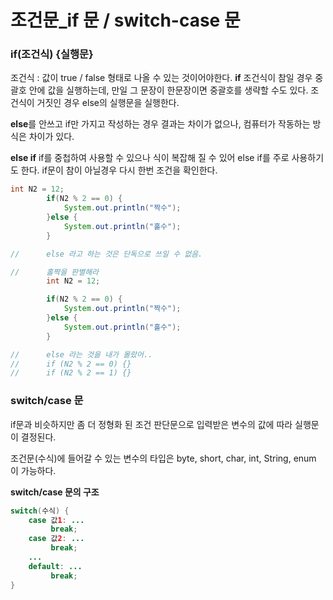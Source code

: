 # 조건문\_if 문 / switch-case 문

### **if(조건식) {실행문}**

조건식 : 값이 true / false 형태로 나올 수 있는 것이어야한다.
**if** 조건식이 참일 경우 중괄호 안에 값을 실행하는데, 만일 그 문장이 한문장이면 중괄호를 생략할 수도 있다.
조건식이 거짓인 경우 else의 실행문을 실행한다.

**else**를 안쓰고 if만 가지고 작성하는 경우 결과는 차이가 없으나, 컴퓨터가 작동하는 방식은 차이가 있다.

**else if** if를 중첩하여 사용할 수 있으나 식이 복잡해 질 수 있어 else if를 주로 사용하기도 한다. if문이 참이 아닐경우 다시 한번 조건을 확인한다.

```java
int N2 = 12;
		if(N2 % 2 == 0) {
			System.out.println("짝수");
		}else {
			System.out.println("홀수");
		}

//		else 라고 하는 것은 단독으로 쓰일 수 없음.

//		홀짝을 판별해라
		int N2 = 12;

		if(N2 % 2 == 0) {
			System.out.println("짝수");
		}else {
			System.out.println("홀수");
		}

//		else 라는 것을 내가 몰랐어..
//		if (N2 % 2 == 0) {}
//		if (N2 % 2 == 1) {}
```

### switch/case 문

if문과 비슷하지만 좀 더 정형화 된 조건 판단문으로 입력받은 변수의 값에 따라 실행문이 결정된다.

조건문(수식)에 들어갈 수 있는 변수의 타입은 byte, short, char, int, String, enum 이 가능하다.

**switch/case 문의 구조**

```java
switch(수식) {
    case 값1: ...
         break;
    case 값2: ...
         break;
    ...
    default: ...
         break;
}
```
